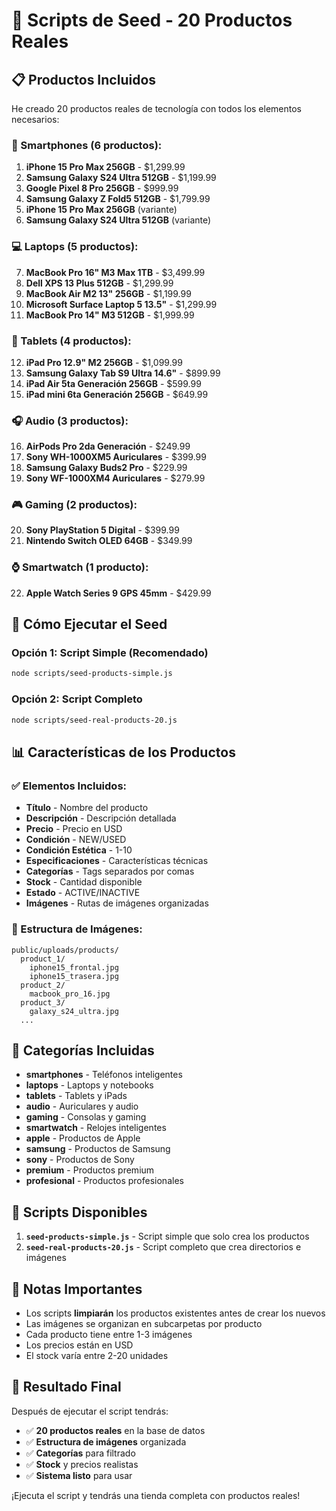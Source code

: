 # 🌱 Scripts de Seed - 20 Productos Reales

## 📋 **Productos Incluidos**

He creado 20 productos reales de tecnología con todos los elementos necesarios:

### **📱 Smartphones (6 productos):**
1. **iPhone 15 Pro Max 256GB** - $1,299.99
2. **Samsung Galaxy S24 Ultra 512GB** - $1,199.99
3. **Google Pixel 8 Pro 256GB** - $999.99
4. **Samsung Galaxy Z Fold5 512GB** - $1,799.99
5. **iPhone 15 Pro Max 256GB** (variante)
6. **Samsung Galaxy S24 Ultra 512GB** (variante)

### **💻 Laptops (5 productos):**
7. **MacBook Pro 16" M3 Max 1TB** - $3,499.99
8. **Dell XPS 13 Plus 512GB** - $1,299.99
9. **MacBook Air M2 13" 256GB** - $1,199.99
10. **Microsoft Surface Laptop 5 13.5"** - $1,299.99
11. **MacBook Pro 14" M3 512GB** - $1,999.99

### **📱 Tablets (4 productos):**
12. **iPad Pro 12.9" M2 256GB** - $1,099.99
13. **Samsung Galaxy Tab S9 Ultra 14.6"** - $899.99
14. **iPad Air 5ta Generación 256GB** - $599.99
15. **iPad mini 6ta Generación 256GB** - $649.99

### **🎧 Audio (3 productos):**
16. **AirPods Pro 2da Generación** - $249.99
17. **Sony WH-1000XM5 Auriculares** - $399.99
18. **Samsung Galaxy Buds2 Pro** - $229.99
19. **Sony WF-1000XM4 Auriculares** - $279.99

### **🎮 Gaming (2 productos):**
20. **Sony PlayStation 5 Digital** - $399.99
21. **Nintendo Switch OLED 64GB** - $349.99

### **⌚ Smartwatch (1 producto):**
22. **Apple Watch Series 9 GPS 45mm** - $429.99

## 🚀 **Cómo Ejecutar el Seed**

### **Opción 1: Script Simple (Recomendado)**
```bash
node scripts/seed-products-simple.js
```

### **Opción 2: Script Completo**
```bash
node scripts/seed-real-products-20.js
```

## 📊 **Características de los Productos**

### **✅ Elementos Incluidos:**
- **Título** - Nombre del producto
- **Descripción** - Descripción detallada
- **Precio** - Precio en USD
- **Condición** - NEW/USED
- **Condición Estética** - 1-10
- **Especificaciones** - Características técnicas
- **Categorías** - Tags separados por comas
- **Stock** - Cantidad disponible
- **Estado** - ACTIVE/INACTIVE
- **Imágenes** - Rutas de imágenes organizadas

### **📁 Estructura de Imágenes:**
```
public/uploads/products/
  product_1/
    iphone15_frontal.jpg
    iphone15_trasera.jpg
  product_2/
    macbook_pro_16.jpg
  product_3/
    galaxy_s24_ultra.jpg
  ...
```

## 🎯 **Categorías Incluidas**

- **smartphones** - Teléfonos inteligentes
- **laptops** - Laptops y notebooks
- **tablets** - Tablets y iPads
- **audio** - Auriculares y audio
- **gaming** - Consolas y gaming
- **smartwatch** - Relojes inteligentes
- **apple** - Productos de Apple
- **samsung** - Productos de Samsung
- **sony** - Productos de Sony
- **premium** - Productos premium
- **profesional** - Productos profesionales

## 🔧 **Scripts Disponibles**

1. **`seed-products-simple.js`** - Script simple que solo crea los productos
2. **`seed-real-products-20.js`** - Script completo que crea directorios e imágenes

## 📝 **Notas Importantes**

- Los scripts **limpiarán** los productos existentes antes de crear los nuevos
- Las imágenes se organizan en subcarpetas por producto
- Cada producto tiene entre 1-3 imágenes
- Los precios están en USD
- El stock varía entre 2-20 unidades

## 🎉 **Resultado Final**

Después de ejecutar el script tendrás:
- ✅ **20 productos reales** en la base de datos
- ✅ **Estructura de imágenes** organizada
- ✅ **Categorías** para filtrado
- ✅ **Stock** y precios realistas
- ✅ **Sistema listo** para usar

¡Ejecuta el script y tendrás una tienda completa con productos reales!

